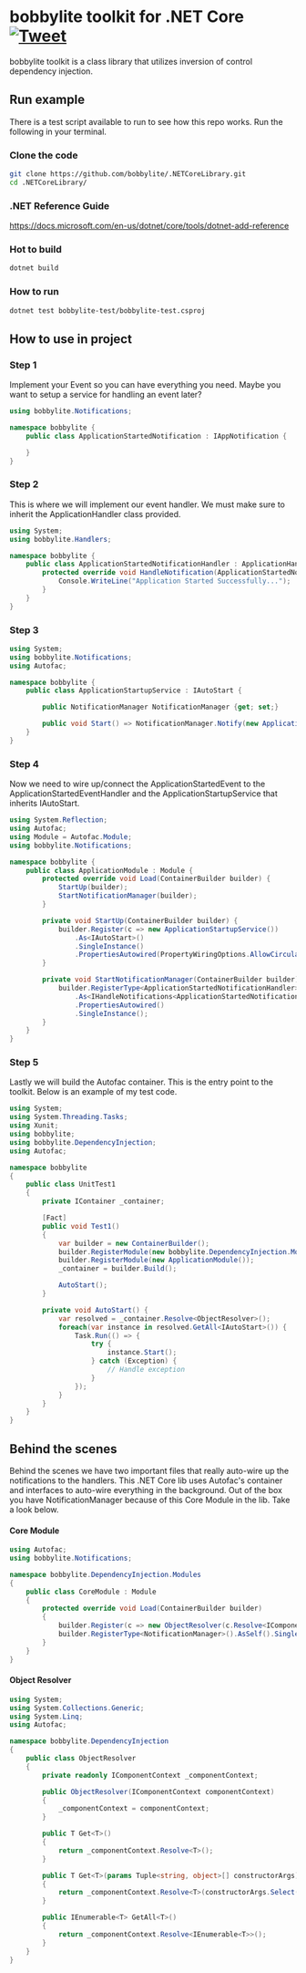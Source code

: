 # bobbylite toolkit for .NET Core [![Tweet](https://img.shields.io/twitter/url/http/shields.io.svg?style=social)](https://twitter.com/intent/tweet?text=Telephone-ts%20TypeScript%20Architecture%20&url=https://github.com/bobbylite/telephone-ts&hashtags=Inversion-of-Control,Events,TypeScript,TelephoneTS)
bobbylite toolkit is a class library that utilizes inversion of control dependency injection.

## Run example
There is a test script available to run to see how this repo works. 
Run the following in your terminal.

### Clone the code 
```bash
git clone https://github.com/bobbylite/.NETCoreLibrary.git
cd .NETCoreLibrary/
```
### .NET Reference Guide
https://docs.microsoft.com/en-us/dotnet/core/tools/dotnet-add-reference


### Hot to build
```bash
dotnet build
```

### How to run
```bash
dotnet test bobbylite-test/bobbylite-test.csproj
```

## How to use in project

### Step 1
Implement your Event so you can have everything you need.  Maybe you want to setup a service for handling an event later?  
```csharp 
using bobbylite.Notifications;

namespace bobbylite {
    public class ApplicationStartedNotification : IAppNotification {

    }
}
```

### Step 2
This is where we will implement our event handler.  We must make sure to inherit the ApplicationHandler<T> class provided. 
```csharp
using System;
using bobbylite.Handlers;

namespace bobbylite {
    public class ApplicationStartedNotificationHandler : ApplicationHandler<ApplicationStartedNotification> {
        protected override void HandleNotification(ApplicationStartedNotification message) {
            Console.WriteLine("Application Started Successfully...");
        }
    }
}
```

### Step 3
```csharp
using System;
using bobbylite.Notifications;
using Autofac;

namespace bobbylite {
    public class ApplicationStartupService : IAutoStart {

        public NotificationManager NotificationManager {get; set;}

        public void Start() => NotificationManager.Notify(new ApplicationStartedNotification());
    }
}
```

### Step 4
Now we need to wire up/connect the ApplicationStartedEvent to the ApplicationStartedEventHandler and the ApplicationStartupService that inherits IAutoStart.
```csharp
using System.Reflection;
using Autofac;
using Module = Autofac.Module;
using bobbylite.Notifications;

namespace bobbylite {
    public class ApplicationModule : Module {
        protected override void Load(ContainerBuilder builder) {
            StartUp(builder);
            StartNotificationManager(builder);
        }

        private void StartUp(ContainerBuilder builder) {
            builder.Register(c => new ApplicationStartupService())
                .As<IAutoStart>()
                .SingleInstance()
                .PropertiesAutowired(PropertyWiringOptions.AllowCircularDependencies);
        }

        private void StartNotificationManager(ContainerBuilder builder) {
            builder.RegisterType<ApplicationStartedNotificationHandler>()
                .As<IHandleNotifications<ApplicationStartedNotification>>()
                .PropertiesAutowired()
                .SingleInstance();
        }
    }
}
```

### Step 5
Lastly we will build the Autofac container. This is the entry point to the toolkit.
Below is an example of my test code. 
```csharp
using System;
using System.Threading.Tasks;
using Xunit;
using bobbylite;
using bobbylite.DependencyInjection;
using Autofac;

namespace bobbylite
{
    public class UnitTest1
    {
        private IContainer _container;

        [Fact]
        public void Test1()
        {
            var builder = new ContainerBuilder();
            builder.RegisterModule(new bobbylite.DependencyInjection.Modules.CoreModule());
            builder.RegisterModule(new ApplicationModule());
            _container = builder.Build();

            AutoStart();
        }

        private void AutoStart() {
            var resolved = _container.Resolve<ObjectResolver>();
            foreach(var instance in resolved.GetAll<IAutoStart>()) {
                Task.Run(() => {
                    try {
                        instance.Start();
                    } catch (Exception) {
                        // Handle exception
                    }
                });
            }
        }
    }
}
```

## Behind the scenes
Behind the scenes we have two important files that really auto-wire up the notifications to the handlers.
This .NET Core lib uses Autofac's container and interfaces to auto-wire everything in the background. Out of the box
you have NotificationManager because of this Core Module in the lib. 
Take a look below.

#### Core Module
```csharp
using Autofac;
using bobbylite.Notifications;

namespace bobbylite.DependencyInjection.Modules
{
    public class CoreModule : Module
    {
        protected override void Load(ContainerBuilder builder)
        {
            builder.Register(c => new ObjectResolver(c.Resolve<IComponentContext>())).AsSelf().SingleInstance();
            builder.RegisterType<NotificationManager>().AsSelf().SingleInstance();
        }
    }
}
```

#### Object Resolver
```csharp
using System;
using System.Collections.Generic;
using System.Linq;
using Autofac;

namespace bobbylite.DependencyInjection
{
    public class ObjectResolver
    {
        private readonly IComponentContext _componentContext;

        public ObjectResolver(IComponentContext componentContext)
        {
            _componentContext = componentContext;
        }

        public T Get<T>()
        {
            return _componentContext.Resolve<T>();
        }

        public T Get<T>(params Tuple<string, object>[] constructorArgs)
        {
            return _componentContext.Resolve<T>(constructorArgs.Select(arg => new NamedParameter(arg.Item1, arg.Item2)));
        }

        public IEnumerable<T> GetAll<T>()
        {
            return _componentContext.Resolve<IEnumerable<T>>();
        } 
    }
}
```